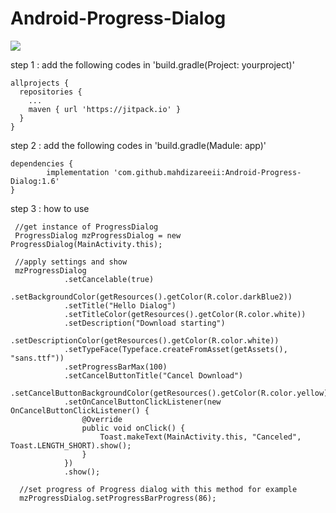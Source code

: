 # Android-Progress-Dialog
[![](https://jitpack.io/v/mahdizareeii/Android-Progress-Dialog.svg)](https://jitpack.io/#mahdizareeii/Android-Progress-Dialog)

step 1 : add the following codes in 'build.gradle(Project: yourproject)'

    allprojects {
      repositories {
        ...
        maven { url 'https://jitpack.io' }
      }
    }
    
step 2 : add the following codes in 'build.gradle(Madule: app)'

    dependencies {
            implementation 'com.github.mahdizareeii:Android-Progress-Dialog:1.6'
    }
    

step 3 : how to use
     
     //get instance of ProgressDialog 
     ProgressDialog mzProgressDialog = new ProgressDialog(MainActivity.this);

     //apply settings and show
     mzProgressDialog
                .setCancelable(true)
                .setBackgroundColor(getResources().getColor(R.color.darkBlue2))
                .setTitle("Hello Dialog")
                .setTitleColor(getResources().getColor(R.color.white))
                .setDescription("Download starting")
                .setDescriptionColor(getResources().getColor(R.color.white))
                .setTypeFace(Typeface.createFromAsset(getAssets(), "sans.ttf"))
                .setProgressBarMax(100)
                .setCancelButtonTitle("Cancel Download")
                .setCancelButtonBackgroundColor(getResources().getColor(R.color.yellow))
                .setOnCancelButtonClickListener(new OnCancelButtonClickListener() {
                    @Override
                    public void onClick() {
                        Toast.makeText(MainActivity.this, "Canceled", Toast.LENGTH_SHORT).show();
                    }
                })
                .show();
                
      //set progress of Progress dialog with this method for example
      mzProgressDialog.setProgressBarProgress(86);
